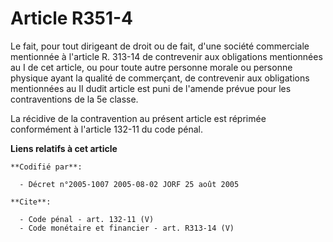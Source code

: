 # Article R351-4

Le fait, pour tout dirigeant de droit ou de fait, d'une société commerciale mentionnée à l'article R. 313-14 de contrevenir
aux obligations mentionnées au I de cet article, ou pour toute autre personne morale ou personne physique ayant la qualité de
commerçant, de contrevenir aux obligations mentionnées au II dudit article est puni de l'amende prévue pour les
contraventions de la 5e classe. 

La récidive de la contravention au présent article est réprimée conformément à l'article 132-11 du code pénal.

**Liens relatifs à cet article**

	**Codifié par**:

	  - Décret n°2005-1007 2005-08-02 JORF 25 août 2005

	**Cite**:

	  - Code pénal - art. 132-11 (V)
	  - Code monétaire et financier - art. R313-14 (V)

